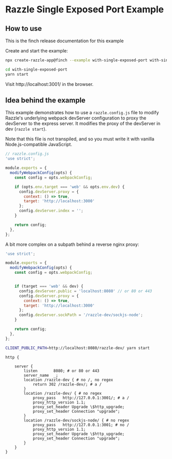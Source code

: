 # Razzle Single Exposed Port Example

## How to use

<!-- START install generated instructions please keep comment here to allow auto update -->
<!-- DON'T EDIT THIS SECTION, INSTEAD RE-RUN yarn update-examples TO UPDATE -->
This is the finch release documentation for this example

Create and start the example:

```bash
npx create-razzle-app@finch --example with-single-exposed-port with-single-exposed-port

cd with-single-exposed-port
yarn start
```
<!-- END install generated instructions please keep comment here to allow auto update -->

Visit http://localhost:3001/ in the browser.

## Idea behind the example
This example demonstrates how to use a `razzle.config.js` file to modify Razzle's
underlying webpack devServer configuration to proxy the devServer to the express server.
It modifies the proxy of the devServer in dev (`razzle start`).

Note that this file is not transpiled, and so you must write it with vanilla
Node.js-compatible JavaScript.

```js
// razzle.config.js
'use strict';

module.exports = {
  modifyWebpackConfig(opts) {
    const config = opts.webpackConfig;

    if (opts.env.target === 'web' && opts.env.dev) {
      config.devServer.proxy = {
        context: () => true,
        target: 'http://localhost:3000'
      };
      config.devServer.index = '';
    }

    return config;
  },
};
```

A bit more complex on a subpath behind a reverse nginx proxy:


```js
'use strict';

module.exports = {
  modifyWebpackConfig(opts) {
    const config = opts.webpackConfig;


    if (target === 'web' && dev) {
      config.devServer.public = 'localhost:8080' // or 80 or 443
      config.devServer.proxy = {
        context: () => true,
        target: 'http://localhost:3000'
      };
      config.devServer.sockPath = '/razzle-dev/sockjs-node';
    }

    return config;
  },
};
```

```bash
CLIENT_PUBLIC_PATH=http://localhost:8080/razzle-dev/ yarn start
```

```nginxconf
http {

    server {
        listen       8080; # or 80 or 443
        server_name  _;
        location /razzle-dev { # no /, no regex
            return 302 /razzle-dev/; # a /
        }
        location /razzle-dev/ { # no regex
            proxy_pass   http://127.0.0.1:3001/; # a /
            proxy_http_version 1.1;
            proxy_set_header Upgrade \$http_upgrade;
            proxy_set_header Connection "upgrade";
        }
        location /razzle-dev/sockjs-node/ { # no regex
            proxy_pass   http://127.0.0.1:3001; # no /
            proxy_http_version 1.1;
            proxy_set_header Upgrade \$http_upgrade;
            proxy_set_header Connection "upgrade";
        }
    }
}
```
